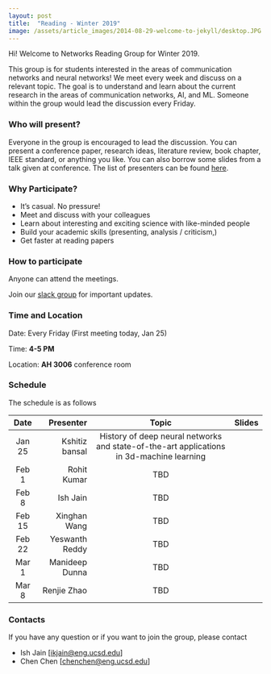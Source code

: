 ```yaml
---
layout: post
title:  "Reading - Winter 2019"
image: /assets/article_images/2014-08-29-welcome-to-jekyll/desktop.JPG
---
```


Hi! Welcome to Networks Reading Group for Winter 2019.

This group is for students interested in the areas of communication networks and neural networks! We meet every week and discuss on a relevant topic. The goal is to understand and learn about the current research in the areas of communication networks, AI, and ML. Someone within the group would lead the discussion every Friday. 

### Who will present?
Everyone in the group is encouraged to lead the discussion. You can present a conference paper, research ideas, literature review, book chapter, IEEE standard, or anything you like. You can also borrow some slides from a talk given at conference. 
The list of presenters can be found [here][GDrive].

### Why Participate?

* It’s casual. No pressure!
* Meet and discuss with your colleagues
* Learn about interesting and exciting science with like-minded people
* Build your academic skills (presenting, analysis / criticism,)
* Get faster at reading papers

### How to participate

Anyone can attend the meetings. 
<!--The list of presenters can be found [here on GoogleDoc](https://docs.google.com/spreadsheets/d/1bu7PYak81oSgTiqLN81KumtgoSW0caZZuMXu4R-8poA/edit?usp=sharing).-->
Join our [slack group](https://join.slack.com/t/nrgucsd/signup) for important updates. 

### Time and Location

Date: Every Friday (First meeting today, Jan 25) 

Time: **4-5 PM** 

Location: **AH 3006** conference room

### Schedule

The schedule is as follows

| Date      |  Presenter          | Topic  | Slides |
|:---------:|--------------------:|:------:|:------:|
| Jan 25    | Kshitiz bansal      | History of deep neural networks and state-of-the-art applications in 3d-machine learning    |        |
| Feb 1    | Rohit Kumar      | TBD    |        |
| Feb 8    | Ish Jain      | TBD    |        |
| Feb 15    | Xinghan Wang    | TBD    |        |
| Feb 22    | Yeswanth Reddy     | TBD    |        |
| Mar 1    | Manideep Dunna   | TBD    |        |
| Mar 8    | Renjie Zhao   | TBD    |        |

### Contacts
If you have any question or if you want to join the group, please contact
- Ish Jain [ikjain@eng.ucsd.edu] 
- Chen Chen [chenchen@eng.ucsd.edu]

<!---
You’ll find this post in your `_posts` directory. Go ahead and edit it and re-build the site to see your changes. You can rebuild the site in many different ways, but the most common way is to run `jekyll serve --watch`, which launches a web server and auto-regenerates your site when a file is updated. --->
<!---
To add new posts, simply add a file in the `_posts` directory that follows the convention `YYYY-MM-DD-name-of-post.ext` and includes the necessary front matter. Take a look at the source for this post to get an idea about how it works.
--->

[GDrive]: https://docs.google.com/spreadsheets/d/1bu7PYak81oSgTiqLN81KumtgoSW0caZZuMXu4R-8poA/edit?usp=sharing

 <!--[google group](https://groups.google.com/forum/#!forum/nrgucsd)-->
